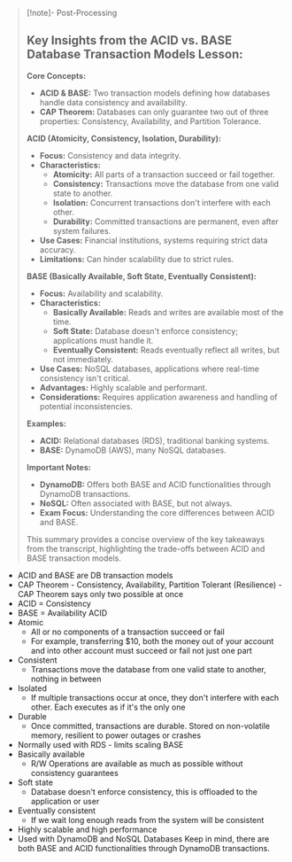 
>[!note]- Post-Processing
>## Key Insights from the ACID vs. BASE Database Transaction Models Lesson:
>
>**Core Concepts:**
>
>* **ACID & BASE:** Two transaction models defining how databases handle data consistency and availability.
>* **CAP Theorem:**  Databases can only guarantee two out of three properties: Consistency, Availability, and Partition Tolerance.
>
>**ACID (Atomicity, Consistency, Isolation, Durability):**
>
>* **Focus:** Consistency and data integrity.
>* **Characteristics:**
>    * **Atomicity:** All parts of a transaction succeed or fail together.
>    * **Consistency:** Transactions move the database from one valid state to another.
>    * **Isolation:** Concurrent transactions don't interfere with each other.
>    * **Durability:** Committed transactions are permanent, even after system failures.
>* **Use Cases:** Financial institutions, systems requiring strict data accuracy.
>* **Limitations:** Can hinder scalability due to strict rules.
>
>**BASE (Basically Available, Soft State, Eventually Consistent):**
>
>* **Focus:** Availability and scalability.
>* **Characteristics:**
>    * **Basically Available:**  Reads and writes are available most of the time.
>    * **Soft State:**  Database doesn't enforce consistency; applications must handle it.
>    * **Eventually Consistent:** Reads eventually reflect all writes, but not immediately.
>* **Use Cases:**  NoSQL databases, applications where real-time consistency isn't critical.
>* **Advantages:** Highly scalable and performant.
>* **Considerations:** Requires application awareness and handling of potential inconsistencies.
>
>**Examples:**
>
>* **ACID:** Relational databases (RDS), traditional banking systems.
>* **BASE:** DynamoDB (AWS), many NoSQL databases.
>
>**Important Notes:**
>
>* **DynamoDB:** Offers both BASE and ACID functionalities through DynamoDB transactions.
>* **NoSQL:** Often associated with BASE, but not always.
>* **Exam Focus:** Understanding the core differences between ACID and BASE.
>
>
>
>This summary provides a concise overview of the key takeaways from the transcript, highlighting the trade-offs between ACID and BASE transaction models.
>

- ACID and BASE are DB transaction models
- CAP Theorem - Consistency, Availability, Partition Tolerant (Resilience) - CAP Theorem says only two possible at once
- ACID = Consistency
- BASE = Availability
ACID
- Atomic 
	- All or no components of a transaction succeed or fail
	- For example, transferring $10, both the money out of your account and into other account must succeed or fail not just one part
- Consistent
	- Transactions move the database from one valid state to another, nothing in between
- Isolated
	- If multiple transactions occur at once, they don't interfere with each other. Each executes as if it's the only one
- Durable
	- Once committed, transactions are durable. Stored on non-volatile memory, resilient to power outages or crashes
- Normally used with RDS - limits scaling
BASE
- Basically available
	- R/W Operations are available as much as possible without consistency guarantees
- Soft state
	- Database doesn't enforce consistency, this is offloaded to the application or user
- Eventually consistent
	- If we wait long enough reads from the system will be consistent
- Highly scalable and high performance
- Used with DynamoDB and NoSQL Databases
Keep in mind, there are both BASE and ACID functionalities through DynamoDB transactions.

